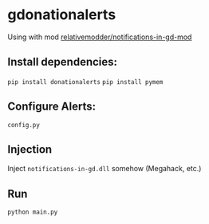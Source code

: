# gdonationalerts


Using with mod [relativemodder/notifications-in-gd-mod](https://github.com/relativemodder/notifications-in-gd-mod)


## Install dependencies:

```pip install donationalerts```
```pip install pymem```

## Configure Alerts:

```config.py```

## Injection

Inject ```notifications-in-gd.dll``` somehow (Megahack, etc.)

## Run

```python main.py```
